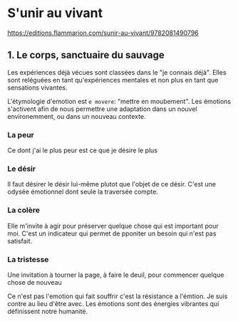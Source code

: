 # S'unir au vivant

https://editions.flammarion.com/sunir-au-vivant/9782081490796

## 1. Le corps, sanctuaire du sauvage

Les expériences déjà vécues sont classées dans le "je connais déjà". Elles sont reléguées en tant qu'expériences mentales et non plus en tant que sensations vivantes. 

L'étymologie d'emotion est `e movere`: "mettre en moubement". Les émotions s'activent afin de nous permettre une adaptation dans un nouvel environemment, ou dans un nouveau contexte.

### La peur
Ce dont j'ai le plus peur est ce que je désire le plus

### Le désir
Il faut désirer le désir lui-même plutot que l'objet de ce désir. C'est une odysée émotionnel dont seule la traversée compte.

### La colère
Elle m'invite à agir pour préserver quelque chose qui est important pour moi. C'est un indicateur qui permet de pponiter un besoin qui n'est pas satisfait.

### La tristesse
Une invitation à tourner la page, à faire le deuil, pour commencer quelque chose de nouveau

Ce n'est pas l'emotion qui fait souffrir c'est la résistance a l'émtion. Je suis contre au lieu d'être avec. Les émotions sont des énergies vibrantes qui définissent notre humanité.